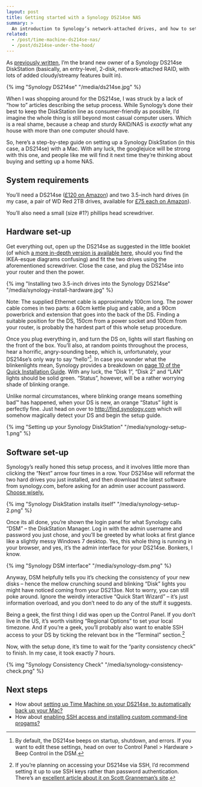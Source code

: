 ```yaml
---
layout: post
title: Getting started with a Synology DS214se NAS
summary: >
  An introduction to Synology’s network-attached drives, and how to set yours up with the minimum fuss.
related:
  - /post/time-machine-ds214se-nas/
  - /post/ds214se-under-the-hood/
---
```


As [previously written](/post/backup-your-shit), I’m the brand new owner of a Synology DS214se DiskStation (basically, an entry-level, 2-disk, network-attached RAID, with lots of added cloudy/streamy features built in).

{% img "Synology DS214se" "/media/ds214se.jpg" %}

When I was shopping around for the DS214se, I was struck by a lack of “how to” articles describing the setup process. While Synology’s done their best to keep the DiskStation line as consumer-friendly as possible, I’d imagine the whole thing is still beyond most casual computer users. Which is a real shame, because a cheap and sturdy RAID/NAS is *exactly* what any house with more than one computer should have.

So, here’s a step-by-step guide on setting up a Synology DiskStation (in this case, a DS214se) with a Mac. With any luck, the googlejuice will be strong with this one, and people like me will find it next time they’re thinking about buying and setting up a home NAS.

## System requirements

You’ll need a DS214se ([£120 on Amazon](http://www.amazon.co.uk/gp/product/B00FWURI8K/ref=as_li_qf_sp_asin_il_tl?ie=UTF8&camp=1634&creative=6738&creativeASIN=B00FWURI8K&linkCode=as2&tag=zarsblo05-21)) and two 3.5-inch hard drives (in my case, a pair of WD Red 2TB drives, available for [£75 each on Amazon](http://www.amazon.co.uk/gp/product/B008JJLZ7G/ref=as_li_qf_sp_asin_il_tl?ie=UTF8&camp=1634&creative=6738&creativeASIN=B008JJLZ7G&linkCode=as2&tag=zarsblo05-21)).

You’ll also need a small (size #1?) phillips head screwdriver.

## Hardware set-up

Get everything out, open up the DS214se as suggested in the little booklet (of which [a more in-depth version is available here](http://ukdl.synology.com/download/Document/QIG/DiskStation/14-year/DS214se/Syno_QIG_2bay2_enu.pdf), should you find the IKEA-esque diagrams confusing) and fit the two drives using the aforementioned screwdriver. Close the case, and plug the DS214se into your router and then the power.

{% img "Installing two 3.5-inch drives into the Synology DS214se" "/media/synology-install-hardware.jpg" %}

Note: The supplied Ethernet cable is approximately 100cm long. The power cable comes in two parts: a 60cm kettle plug and cable, and a 90cm powerbrick and extension that goes into the back of the DS. Finding a suitable position for the DS, 150cm from a power socket and 100cm from your router, is probably the hardest part of this whole setup procedure.

Once you plug everything in, and turn the DS on, lights will start flashing on the front of the box. You’ll also, at random points throughout the process, hear a horrific, angry-sounding beep, which is, unfortunately, your DS214se’s only way to say “hello”[^1]. In case you wonder what the blinkenlights mean, Synology provides a breakdown on [page 10 of the Quick Installation Guide](http://ukdl.synology.com/download/Document/QIG/DiskStation/14-year/DS214se/Syno_QIG_2bay2_enu.pdf). With any luck, the “Disk 1”, “Disk 2” and “LAN” lights should be solid green. “Status”, however, will be a rather worrying shade of blinking orange.

[^1]: By default, the DS214se beeps on startup, shutdown, and errors. If you want to edit these settings, head on over to Control Panel > Hardware > Beep Control in the DSM.

Unlike normal circumstances, where blinking orange means something bad™ has happened, when your DS is new, an orange “Status” light is perfectly fine. Just head on over to <http://find.synology.com> which will somehow magically detect your DS and begin the setup guide.

{% img "Setting up your Synology DiskStation" "/media/synology-setup-1.png" %}

## Software set-up

Synology’s really honed this setup process, and it involves little more than clicking the “Next” arrow four times in a row. Your DS214se will reformat the two hard drives you just installed, and then download the latest software from synology.com, before asking for an admin user account password. [Choose wisely.](http://www.quickmeme.com/img/26/26bd8dc6936cc028c5ef0997b3da88e3cac8106d070a64380477fd5df9d5e867.jpg)

{% img "Synology DiskStation installs itself" "/media/synology-setup-2.png" %}

Once its all done, you’re shown the login panel for what Synology calls “DSM” – the DiskStation Manager. Log in with the admin username and password you just chose, and you’ll be greeted by what looks at first glance like a slightly messy Windows 7 desktop. Yes, this whole thing is running in your browser, and yes, it’s the admin interface for your DS214se. Bonkers, I know.

{% img "Synology DSM interface" "/media/synology-dsm.png" %}

Anyway, DSM helpfully tells you it’s checking the consistency of your new disks – hence the mellow crunching sound and blinking “Disk” lights you might have noticed coming from your DS213se. Not to worry, you can still poke around. Ignore the weirdly interactive “Quick Start Wizard” – it’s just information overload, and you don’t need to do any of the stuff it suggests.

Being a geek, the first thing I did was open up the Control Panel. If you don’t live in the US, it’s worth visiting “Regional Options” to set your local timezone. And if you’re a geek, you’ll probably also want to enable SSH access to your DS by ticking the relevant box in the “Terminal” section.[^2]

[^2]: If you’re planning on accessing your DS214se via SSH, I’d recommend setting it up to use SSH keys rather than password authentication. There’s an [excellent article about it on Scott Granneman’s site](http://www.chainsawonatireswing.com/2012/01/15/ssh-into-your-synology-diskstation-with-ssh-keys/).

Now, with the setup done, it’s time to wait for the “parity consistency check” to finish. In my case, it took exactly 7 hours.

{% img "Synology Consistency Check" "/media/synology-consistency-check.png" %}

## Next steps

* How about [setting up Time Machine on your DS214se, to automatically back up your Mac?](/post/time-machine-ds214se-nas)
* How about [enabling SSH access and installing custom command-line progams?](/post/ds214se-under-the-hood)
